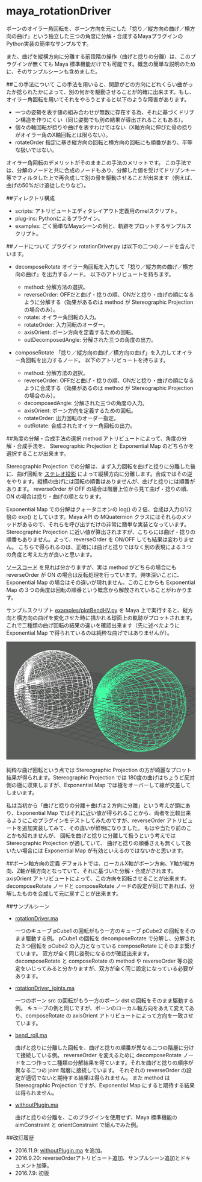 # maya_rotationDriver
ボーンのオイラー角回転を、ボーン方向を元にした「捻り／縦方向の曲げ／横方向の曲げ」という独立した三つの角度に分解・合成するMayaプラグインのPython実装の簡単なサンプルです。

また、曲げを縦横方向に分離する前段階の操作（曲げと捻りの分離）は、このプラグインが無くても Maya 標準機能だけでも可能です。概念の簡単な説明のために、そのサンプルシーンも含めました。


##この手法について
この手法を用いると、関節がどの方向にどれくらい曲がったか捻られたかによって、別の何かを駆動させることが的確に出来ます。もし、オイラー角回転を用いてそれをやろうとすると以下のような障害があります。

* 一つの姿勢を表す値の組み合わせが無数に存在する為、それに基づくドリブン構造を作りにくい（同じ姿勢でも別の結果が導出されることもある）。
* 個々の軸回転が捻りや曲げを表すわけではない（X軸方向に伸びた骨の捻りがオイラー角のX軸回転とは限らない）。
* rotateOrder 指定に基き縦方向の回転と横方向の回転にも順番があり、平等な扱いではない。

オイラー角回転のデメリットがそのままこの手法のメリットです。
この手法では、分解のノードと共に合成のノードもあり、分解した値を受けてドリブンキー等でフィルタした上で再合成して別の骨を駆動させることが出来ます（例えば、曲げの50%だけ追従したりなど）。


##ディレクトリ構成
* scripts: アトリビュートエディタレイアウト定義用のmelスクリプト。
* plug-ins: Pythonによるプラグイン。
* examples: ごく簡単なMayaシーンの例と、軌跡をプロットするサンプルスクリプト。


##ノードについて
プラグイン rotationDriver.py は以下の二つのノードを含んでいます。

* decomposeRotate
  オイラー角回転を入力して「捻り／縦方向の曲げ／横方向の曲げ」を出力するノード。
  以下のアトリビュートを持ちます。
  - method: 分解方法の選択。
  - reverseOrder: OFFだと曲げ・捻りの順、ONだと捻り・曲げの順になるように分解する（効果があるのは method が Stereographic Projection の場合のみ）。
  - rotate: オイラー角回転の入力。
  - rotateOrder: 入力回転のオーダー。
  - axisOrient: ボーン方向を定義するための回転。
  - outDecomposedAngle: 分解された三つの角度の出力。

* composeRotate
  「捻り／縦方向の曲げ／横方向の曲げ」を入力してオイラー角回転を出力するノード。
  以下のアトリビュートを持ちます。
  - method: 分解方法の選択。
  - reverseOrder: OFFだと曲げ・捻りの順、ONだと捻り・曲げの順になるように合成する（効果があるのは method が Stereographic Projection の場合のみ）。
  - decomposedAngle: 分解された三つの角度の入力。
  - axisOrient: ボーン方向を定義するための回転。
  - rotateOrder: 出力回転のオーダー指定。
  - outRotate: 合成されたオイラー角回転の出力。

##角度の分解・合成手法の選択
method アトリビュートによって、角度の分解・合成手法を、
Stereographic Projection と Exponential Map のどちらかを選択することが出来ます。

Stereographic Projection での分解は、まず入力回転を曲げと捻りに分離した後に、曲げ回転を
[ステレオ投影](https://ja.wikipedia.org/wiki/%E3%82%B9%E3%83%86%E3%83%AC%E3%82%AA%E6%8A%95%E5%BD%B1)
によって縦横方向に分離します。合成ではその逆をやります。縦横の曲げには回転の順番はありませんが、曲げと捻りには順番があります。
reverseOrder が OFF の場合は階層上位から見て曲げ・捻りの順、ON の場合は捻り・曲げの順となります。

Exponential Map での分解はクォータニオンの log() の２倍、合成は入力の1/2倍の exp() としています。Maya API の MQuaternion クラスにはそれらのメソッドがあるので、それらを呼び出すだけの非常に簡単な実装となっています。
Stereographic Projection に近い値が算出されますが、こちらには曲げ・捻りの順番もありません。よって、reverseOrder を ON/OFF しても結果は変わりません。
こちらで得られるのは、正確には曲げと捻りではなく別の表現による３つの角度と考えた方が良いと思います。

[ソースコード](/plug-ins/rotationDriver.py)
を見れば分かりますが、実は method がどちらの場合にも reverseOrder が ON の場合は反転処理を行っています。興味深いことに、Exponential Map の場合はその違いが現れません。このことからも Exponential Map の３つの角度は回転の順番という概念から解放されていることがわかります。

サンプルスクリプト [examples/plotBendHV.py](/examples/plotBendHV.py) を Maya 上で実行すると、縦方向と横方向の曲げを変化させた時に描かれる球面上の軌跡がプロットされます。これで二種類の曲げ回転の結果の違いを確認出来ます（先に述べたように Exponential Map で得られているのは純粋な曲げではありませんが）。

![SS](/plotBendHV.png)

純粋な曲げ回転という点では Stereographic Projection の方が綺麗なプロット結果が得られます。Stereographic Projection では 180度の曲げはちょうど反対側の極に収束しますが、Exponential Map では極をオーバーして線が交差してしまいます。

私は当初から「曲げと捻りの分離＋曲げは２方向に分離」という考えが頭にあり、Exponential Map ではそれに近い値が得られることから、両者を比較出来るようにこのプラグインをテストしてみたのですが、reverseOrder アトリビュートを追加実装してみて、その違いが鮮明になりました。
もはや当たり前のことかも知れませんが、
回転を曲げと捻りに分離して扱うという考えでは Stereographic Projection が適していて、
曲げと捻りの順番さえも無くして扱いたい場合には Exponential Map が有効といえるのではないかと思います。


##ボーン軸方向の定義
デフォルトでは、ローカルX軸がボーン方向、Y軸が縦方向、Z軸が横方向となっていて、それに基づいた分解・合成がされます。
axisOrient アトリビュートによって、この方向を回転させることが出来ます。
decomposeRotate ノードと composeRotate ノードの設定が同じであれば、分解したものを合成して元に戻すことが出来ます。


##サンプルシーン
* [rotationDriver.ma](/examples/rotationDriver.ma)

  一つのキューブ pCube1 の回転がもう一方のキューブ pCube2 の回転をそのまま駆動する例。
  pCube1 の回転を decomposeRotate で分解し、分解された３つ回転を pCube2 の入力となっている composeRotate にそのまま繋げています。
  双方が全く同じ姿勢になるのが確認出来ます。decomposeRotate と composeRotate の method や reverseOrder 等の設定をいじってみると分かりますが、双方が全く同じ設定になっている必要があります。

* [rotationDriver_joints.ma](/examples/rotationDriver_joints.ma)

  一つのボーン src の回転がもう一方のボーン dst の回転をそのまま駆動する例。
  キューブの例と同じですが、ボーンのローカル軸方向をあえて変えてあり、composeRotate の axisOrient アトリビュートによって方向を一致させています。

* [bend_roll.ma](/examples/bend_roll.ma)

  曲げと捻りに分離した回転を、曲げと捻りの順番が異なる二つの階層に分けて接続している例。
  reverseOrder を変えるために decomposeRotate ノードを二つ作って二種類の分解結果を得ています。それを曲げと捻りの順序が異なる二つの joint 階層に接続しています。
  それぞれの reverseOrder の設定が適切でないと期待する結果は得られません。
  また method は Stereographic Projection ですが、Exponential Map にすると期待する結果は得られません。
  
* [withoutPlugin.ma](/examples/withoutPlugin.ma)

  曲げと捻りの分離を、このプラグインを使用せず、Maya 標準機能の aimConstraint と orientConstraint で組んでみた例。



##改訂履歴
* 2016.11.9: [withoutPlugin.ma](/examples/withoutPlugin.ma) を追加。
* 2016.9.20: reverseOrderアトリビュート追加、サンプルシーン追加とドキュメント加筆。
* 2016.7.9: 初版


